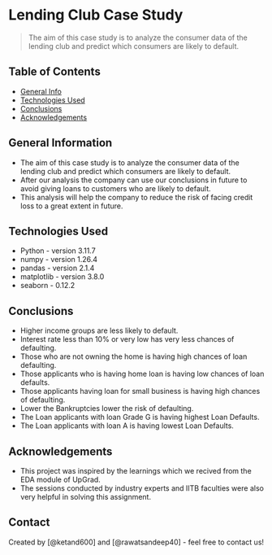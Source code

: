 # Lending Club Case Study
> The aim of this case study is to analyze the consumer data of the lending club and predict which consumers are   likely to default. 

## Table of Contents
* [General Info](#general-information)
* [Technologies Used](#technologies-used)
* [Conclusions](#conclusions)
* [Acknowledgements](#acknowledgements)



## General Information
- The aim of this case study is to analyze the consumer data of the lending club and predict which consumers are   likely to default. 
- After our analysis the company can use our conclusions in future to avoid giving loans to customers who are likely to default. 
- This analysis will help the company to reduce the risk of facing credit loss to a great extent in future.



## Technologies Used
- Python - version 3.11.7
- numpy - version 1.26.4
- pandas - version 2.1.4
- matplotlib - version 3.8.0
- seaborn - 0.12.2



## Conclusions
- Higher income groups are less likely to default.
- Interest rate less than 10% or very low has very less chances of defaulting. 
- Those who are not owning the home is having high chances of loan defaulting.
- Those applicants who is having home loan is having low chances of loan defaults.
- Those applicants having loan for small business is having high chances of defaulting.
- Lower the Bankruptcies lower the risk of defaulting.
- The Loan applicants with loan Grade G is having highest Loan Defaults.
- The Loan applicants with loan A is having lowest Loan Defaults.




## Acknowledgements
- This project was inspired by the learnings which we recived from the EDA module of UpGrad.
- The sessions conducted by industry experts and IITB faculties were also very helpful in solving this assignment.



## Contact
Created by [@ketand600] and [@rawatsandeep40] - feel free to contact us!


